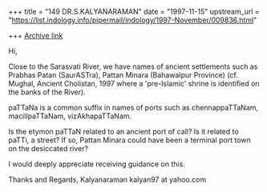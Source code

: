 +++
title = "149 DR.S.KALYANARAMAN"
date = "1997-11-15"
upstream_url = "https://list.indology.info/pipermail/indology/1997-November/009836.html"

+++
[Archive link](https://list.indology.info/pipermail/indology/1997-November/009836.html)

Hi,

Close to the Sarasvati River, we have names of ancient settlements such as
Prabhas Patan (SaurASTra), Pattan Minara (Bahawalpur Province) (cf.
Mughal, Ancient Cholistan, 1997 where a 'pre-Islamic' shrine is identified
on the banks of the River).

paTTaNa is a common suffix in names of ports such as chennappaTTaNam,
macilIpaTTaNam, vizAkhapaTTaNam.

Is the etymon paTTaN related to an ancient port of call? Is it related to
paTTi, a street? If so, Pattan Minara could have been a terminal port town
on the desiccated river?

I would deeply appreciate receiving guidance on this.

Thanks and Regards,
Kalyanaraman
kalyan97 at yahoo.com



